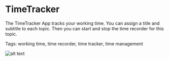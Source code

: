 # TimeTracker

The TimeTracker App tracks your working time. You can assign a title and subtitle to each topic. Then you can start and stop the time recorder for this topic.

Tags: working time, time recorder, time tracker, time management

![alt text](https://raw.githubusercontent.com/username/projectname/branch/path/to/img.png)
